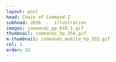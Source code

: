 ```yaml
---
layout: post
head: Chain of Command-Z
subhead: 2016  -  illustration
images: commandz_pp_610_1.gif
thumbnail: commandz_hp_350.gif
m-thumbnail: commandz_mobile_hp_332.gif
col: 1
order: 32
---
```

